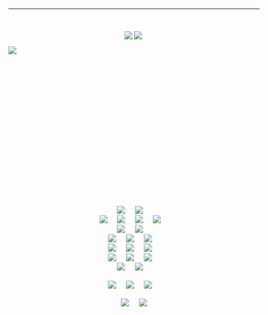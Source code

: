 <br />
<hr />
<br />
<div style="display: flex; align-items: center; justify-content: center;">
  <img
    align="left"
    src="https://github-readme-stats.vercel.app/api?username=ceosss&hide=contribs,prs&count_private=true&show_icons=true&theme=merko&title_color=00feca&text_color=a5d8f3&icon_color=00feca&hide_border=true"
  />

  <img
    align="left"
    src="https://github-readme-stats.vercel.app/api/top-langs/?username=ceosss&show_icons=true&theme=merko&title_color=00feca&text_color=a5d8f3&icon_color=00feca&hide_border=true"
  />
</div>
<div>
  <img
    align="left"
    src="https://github-readme-stats.vercel.app/api/pin/?username=ceosss&repo=news-app&show_icons=true&theme=merko&title_color=00feca&text_color=a5d8f3&icon_color=00feca&hide_border=true"
  />
</div>
<br />
<br />
<br />
<br />
<br />
<br />
<br />
<br />
<br />
<br />
<br />
<br />
<br />
<br />
<br />
<br />
<br />
<br />
<div>
  <p align="center">
    <img
      src="https://img.shields.io/badge/C++-LANGUAGE-blue.svg?style=for-the-badge&logo=cpp"
    />&nbsp;&nbsp;&nbsp;&nbsp;
    <img
      src="https://img.shields.io/badge/-DATA%20STRUCTURES%20AND%20ALGORITHM-black?logo=puppet&logoColor=white&style=for-the-badge"
    />&nbsp;&nbsp;&nbsp;&nbsp;
    <br />
    <img
      src="https://img.shields.io/badge/-HTML5-E34F26?style=for-the-badge&logo=html5&logoColor=white"
    />&nbsp;&nbsp;&nbsp;&nbsp;
    <img
      src="https://img.shields.io/badge/-CSS3-1572B6?style=for-the-badge&logo=css3"
    />&nbsp;&nbsp;&nbsp;&nbsp;
    <img
      src="https://img.shields.io/badge/-SASS-CC6699?logo=sass&logoColor=white&style=for-the-badge"
    />&nbsp;&nbsp;&nbsp;&nbsp;
    <img
      src="http://img.shields.io/badge/-JavaScript-black?style=for-the-badge&logo=javascript"
    />&nbsp;&nbsp;&nbsp;&nbsp;
    <br />
    <img
      src="https://img.shields.io/badge/-Nodejs-339933?style=for-the-badge&logo=Node.js&logoColor=white"
    />&nbsp;&nbsp;&nbsp;&nbsp;
    <img
      src="https://img.shields.io/badge/EXPRESS%20JS-FRAMEWORK-blue.svg?style=for-the-badge&logo=express"
    />&nbsp;&nbsp;&nbsp;&nbsp;
    <br />
    <img
      src="https://img.shields.io/badge/-React-61DAFB?style=for-the-badge&logo=react&logoColor=black"
    />&nbsp;&nbsp;&nbsp;&nbsp;
    <img
      src="https://img.shields.io/badge/-REDUX-764ABC?logo=redux&logoColor=white&style=for-the-badge&logoColor=white"
    />&nbsp;&nbsp;&nbsp;&nbsp;
    <img
      src="https://img.shields.io/badge/-Gatsby-663399?logo=gatsby&logoColor=white&style=for-the-badge"
    />&nbsp;&nbsp;&nbsp;&nbsp;
    <br />
    <img
      src="https://img.shields.io/badge/-FIREBASE-FFCA28?logo=firebase&logoColor=white&style=for-the-badge"
    />&nbsp;&nbsp;&nbsp;&nbsp;
    <img
      src="https://img.shields.io/badge/-MongoDB-47A248?style=for-the-badge&logo=mongodb&logoColor=white"
    />&nbsp;&nbsp;&nbsp;&nbsp;
    <img
      src="https://img.shields.io/badge/-mySQL-4479A1?logo=mysql&logoColor=white&style=for-the-badge"
    />&nbsp;&nbsp;&nbsp;&nbsp;
    <br />
    <img
      src="https://img.shields.io/badge/-Git-F05032?style=for-the-badge&logo=git&logoColor=white"
    />&nbsp;&nbsp;&nbsp;&nbsp;
    <img
      src="https://img.shields.io/badge/-GitHub-181717?style=for-the-badge&logo=github"
    />&nbsp;&nbsp;&nbsp;&nbsp;
    <img
      src="https://img.shields.io/badge/-gitlab-FCA23A?logo=gitlab&logoColor=white&style=for-the-badge"
    />&nbsp;&nbsp;&nbsp;&nbsp;
    <br />
    <img
      src="https://img.shields.io/badge/-Heroku-430098?logo=heroku&logoColor=white&style=for-the-badge"
    />&nbsp;&nbsp;&nbsp;&nbsp;
    <img
      src="https://img.shields.io/badge/-Vercel-black?logo=vercel&logoColor=white&style=for-the-badge"
    />&nbsp;&nbsp;&nbsp;&nbsp;
    <br />
    <br />
    <img
      src="https://img.shields.io/badge/OS-Ubuntu%2020.04%20LTS-informational?style=for-the-badge&logo=ubuntu&logoColor=white"
    />&nbsp;&nbsp;&nbsp;&nbsp;
    <img
      src="https://img.shields.io/badge/Editor-VSCode-blue?style=for-the-badge&logo=visual-studio-code&logoColor=white"
    />&nbsp;&nbsp;&nbsp;&nbsp;
    <img
      src="https://img.shields.io/badge/OS-Windows%2010-informational?style=for-the-badge&logo=windows&logoColor=white"
    />&nbsp;&nbsp;&nbsp;&nbsp;
    <br />
    <br />
    <a target="_blank"href="https://www.linkedin.com/in/ceosss/"><img src="https://img.shields.io/badge/linkedin-%230077B5.svg?&style=for-the-badge&logo=linkedin&logoColor=white" /></a>&nbsp;&nbsp;&nbsp;&nbsp;
    <a href="mailto:sswarajsamant@gmail.com?subject=Hello%20Swaraj,%20From%20Github"><img src="https://img.shields.io/badge/gmail-%23D14836.svg?&style=for-the-badge&logo=gmail&logoColor=white" /></a>
    <br />
    <br />
  </p>
</div>
